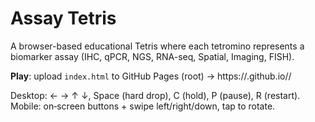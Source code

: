 # Assay Tetris

A browser-based educational Tetris where each tetromino represents a biomarker assay (IHC, qPCR, NGS, RNA-seq, Spatial, Imaging, FISH).

**Play**: upload `index.html` to GitHub Pages (root) → https://<user>.github.io/<repo>/

Desktop: ← → ↑ ↓, Space (hard drop), C (hold), P (pause), R (restart).  
Mobile: on‑screen buttons + swipe left/right/down, tap to rotate.
